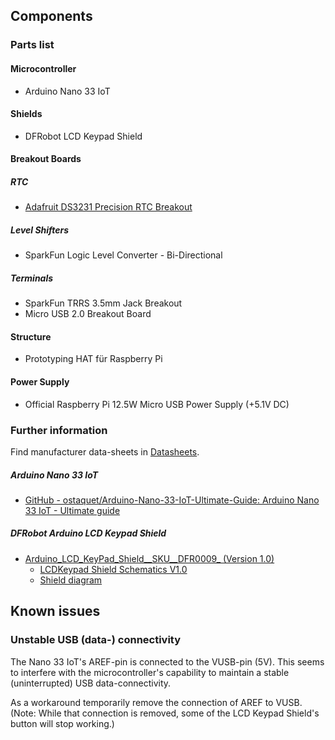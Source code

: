 ## Components
### Parts list
#### Microcontroller
* Arduino Nano 33 IoT

#### Shields
* DFRobot LCD Keypad Shield

#### Breakout Boards
##### RTC
* [Adafruit DS3231 Precision RTC Breakout](https://learn.adafruit.com/adafruit-ds3231-precision-rtc-breakout)

##### Level Shifters
* SparkFun Logic Level Converter - Bi-Directional

##### Terminals
* SparkFun TRRS 3.5mm Jack Breakout
* Micro USB 2.0 Breakout Board

#### Structure
* Prototyping HAT für Raspberry Pi

#### Power Supply
* Official Raspberry Pi 12.5W Micro USB Power Supply (+5.1V DC)

### Further information
Find manufacturer data-sheets in [Datasheets](./Datasheets/).

##### Arduino Nano 33 IoT
* [GitHub - ostaquet/Arduino-Nano-33-IoT-Ultimate-Guide: Arduino Nano 33 IoT - Ultimate guide](https://github.com/ostaquet/Arduino-Nano-33-IoT-Ultimate-Guide)

##### DFRobot Arduino LCD Keypad Shield
* [Arduino_LCD_KeyPad_Shield__SKU__DFR0009_ (Version 1.0)](https://web.archive.org/web/20210610030650/https://wiki.dfrobot.com/Arduino_LCD_KeyPad_Shield__SKU__DFR0009_)
  * [LCDKeypad Shield Schematics V1.0](https://web.archive.org/web/20210610030650/https://www.dfrobot.com/image/data/DFR0009/LCDKeypad%20Shield%20V1.0%20SCH.pdf)
  * [Shield diagram](https://web.archive.org/web/20210610030650/http://www.shieldlist.org/dfrobot/lcd)

## Known issues
### Unstable USB (data-) connectivity
The Nano 33 IoT's AREF-pin is connected to the VUSB-pin (5V). This seems to interfere with the microcontroller's capability to maintain a stable (uninterrupted) USB data-connectivity.

As a workaround temporarily remove the connection of AREF to VUSB. (Note: While that connection is removed, some of the LCD Keypad Shield's button will stop working.)
